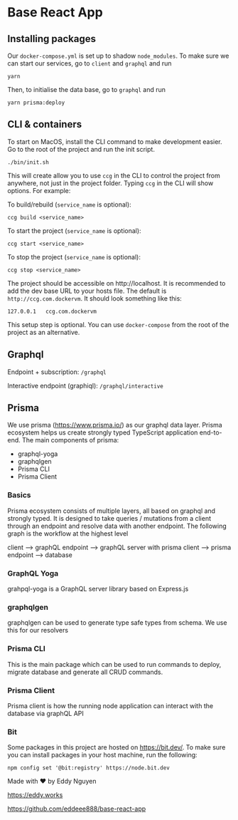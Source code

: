 # Base React App

## Installing packages

Our `docker-compose.yml` is set up to shadow `node_modules`. To make sure we can start our services, go to `client` and `graphql` and run

```
yarn
```

Then, to initialise the data base, go to `graphql` and run

```
yarn prisma:deploy
```

## CLI & containers

To start on MacOS, install the CLI command to make development easier. Go to the root of the project and run the init script.

```
./bin/init.sh
```

This will create allow you to use `ccg` in the CLI to control the project from anywhere, not just in the project folder. Typing `ccg` in the CLI will show options. For example:

To build/rebuild (`service_name` is optional):

```
ccg build <service_name>
```

To start the project (`service_name` is optional):

```
ccg start <service_name>
```

To stop the project (`service_name` is optional):

```
ccg stop <service_name>
```

The project should be accessible on http://localhost. It is recommended to add the dev base URL to your hosts file. The default is `http://ccg.com.dockervm`. It should look something like this:

```
127.0.0.1   ccg.com.dockervm
```

This setup step is optional. You can use `docker-compose` from the root of the project as an alternative.

## Graphql

Endpoint + subscription: `/graphql`

Interactive endpoint (graphiql): `/graphql/interactive`

## Prisma

We use prisma (https://www.prisma.io/) as our graphql data layer. Prisma ecosystem helps us create strongly typed TypeScript application end-to-end. The main components of prisma:

- graphql-yoga
- graphqlgen
- Prisma CLI
- Prisma Client

### Basics

Prisma ecosystem consists of multiple layers, all based on graphql and strongly typed. It is designed to take queries / mutations from a client through an endpoint and resolve data with another endpoint. The following graph is the workflow at the highest level

client --> graphQL endpoint --> graphQL server with prisma client --> prisma endpoint --> database

### GraphQL Yoga

grahpql-yoga is a GraphQL server library based on Express.js

### graphqlgen

graphqlgen can be used to generate type safe types from schema. We use this for our resolvers

### Prisma CLI

This is the main package which can be used to run commands to deploy, migrate database and generate all CRUD commands.

### Prisma Client

Prisma client is how the running node application can interact with the database via graphQL API

### Bit

Some packages in this project are hosted on https://bit.dev/. To make sure you can install packages in your host machine, run the following:

```
npm config set '@bit:registry' https://node.bit.dev
```

Made with ♥ by Eddy Nguyen

https://eddy.works

https://github.com/eddeee888/base-react-app
